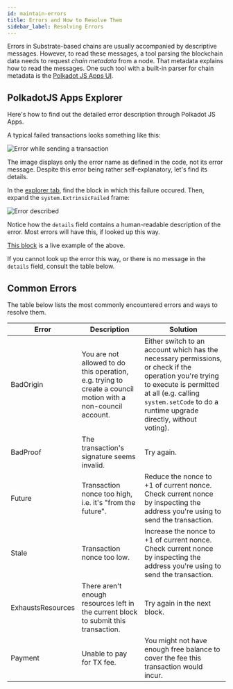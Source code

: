 ```yaml
---
id: maintain-errors
title: Errors and How to Resolve Them
sidebar_label: Resolving Errors
---
```


Errors in Substrate-based chains are usually accompanied by descriptive messages. However, to read these messages, a tool parsing the blockchain data needs to request _chain metadata_ from a node. That metadata explains how to read the messages. One such tool with a built-in parser for chain metadata is the [Polkadot JS Apps UI](https://polkadot.js.org/apps).

## PolkadotJS Apps Explorer

Here's how to find out the detailed error description through Polkadot JS Apps.

A typical failed transactions looks something like this:

![Error while sending a transaction](/img/errors/01.jpg)

The image displays only the error name as defined in the code, not its error message. Despite this error being rather self-explanatory, let's find its details.

In the [explorer tab](https://polkadot.js.org/apps/#/explorer), find the block in which this failure occured. Then, expand the `system.ExtrinsicFailed` frame:

![Error described](/img/errors/02.jpg)

Notice how the `details` field contains a human-readable description of the error. Most errors will have this, if looked up this way.

[This block](https://polkadot.js.org/apps/#/explorer/query/0xa10104ed21dfe409c7871a975155766c5dd97e1e2ac7faf3c90f1f8dca89104b) is a live example of the above.

If you cannot look up the error this way, or there is no message in the `details` field, consult the table below.

## Common Errors

The table below lists the most commonly encountered errors and ways to resolve them.

| Error     | Description | Solution |
| --------- | ----------- | -------- |
| BadOrigin | You are not allowed to do this operation, e.g. trying to create a council motion with a non-council account. | Either switch to an account which has the necessary permissions, or check if the operation you're trying to execute is permitted at all (e.g. calling `system.setCode` to do a runtime upgrade directly, without voting). |
| BadProof  | The transaction's signature seems invalid. | Try again. |
| Future | Transaction nonce too high, i.e. it's "from the future". | Reduce the nonce to +1 of current nonce. Check current nonce by inspecting the address you're using to send the transaction. |
| Stale | Transaction nonce too low. | Increase the nonce to +1 of current nonce. Check current nonce by inspecting the address you're using to send the transaction. |
| ExhaustsResources | There aren't enough resources left in the current block to submit this transaction. | Try again in the next block. |
| Payment | Unable to pay for TX fee. | You might not have enough free balance to cover the fee this transaction would incur. |
